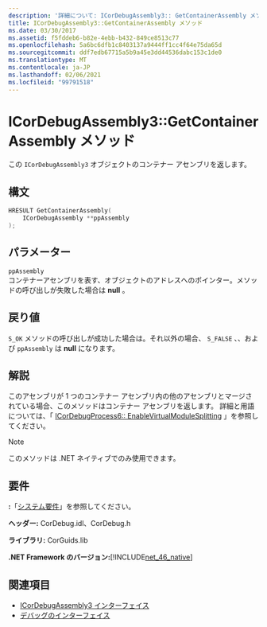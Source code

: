 ```yaml
---
description: '詳細について: ICorDebugAssembly3:: GetContainerAssembly メソッド'
title: ICorDebugAssembly3::GetContainerAssembly メソッド
ms.date: 03/30/2017
ms.assetid: f5fddeb6-b82e-4ebb-b432-849ce8513c77
ms.openlocfilehash: 5a6bc6dfb1c8403137a9444ff1cc4f64e75da65d
ms.sourcegitcommit: ddf7edb67715a5b9a45e3dd44536dabc153c1de0
ms.translationtype: MT
ms.contentlocale: ja-JP
ms.lasthandoff: 02/06/2021
ms.locfileid: "99791518"
---
```

# <a name="icordebugassembly3getcontainerassembly-method"></a>ICorDebugAssembly3::GetContainerAssembly メソッド

この `ICorDebugAssembly3` オブジェクトのコンテナー アセンブリを返します。  
  
## <a name="syntax"></a>構文  
  
```cpp  
HRESULT GetContainerAssembly(  
    ICorDebugAssembly **ppAssembly  
);  
```  
  
## <a name="parameters"></a>パラメーター  

 `ppAssembly`  
 コンテナーアセンブリを表す、オブジェクトのアドレスへのポインター。メソッドの呼び出しが失敗した場合は **null** 。  
  
## <a name="return-value"></a>戻り値  

 `S_OK` メソッドの呼び出しが成功した場合は。それ以外の場合、 `S_FALSE` 、、および `ppAssembly` は **null** になります。  
  
## <a name="remarks"></a>解説  

 このアセンブリが 1 つのコンテナー アセンブリ内の他のアセンブリとマージされている場合、このメソッドはコンテナー アセンブリを返します。 詳細と用語については、「 [ICorDebugProcess6:: EnableVirtualModuleSplitting](icordebugprocess6-enablevirtualmodulesplitting-method.md) 」を参照してください。  
  
> [!NOTE]
> このメソッドは .NET ネイティブでのみ使用できます。  
  
## <a name="requirements"></a>要件  

 **:**「[システム要件](../../get-started/system-requirements.md)」を参照してください。  
  
 **ヘッダー:** CorDebug.idl、CorDebug.h  
  
 **ライブラリ:** CorGuids.lib  
  
 **.NET Framework のバージョン:**[!INCLUDE[net_46_native](../../../../includes/net-46-native-md.md)]  
  
## <a name="see-also"></a>関連項目

- [ICorDebugAssembly3 インターフェイス](icordebugassembly3-interface.md)
- [デバッグのインターフェイス](debugging-interfaces.md)
